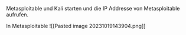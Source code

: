 Metasploitable und Kali starten und die IP Addresse von Metasploitable aufrufen.


In Metasploitable 
![[Pasted image 20231019143904.png]]